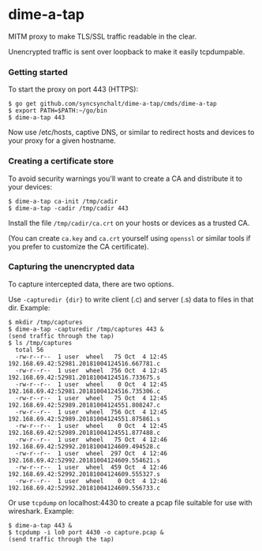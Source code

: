 # dime-a-tap

MITM proxy to make TLS/SSL traffic readable in the clear.

Unencrypted traffic is sent over loopback to make it easily tcpdumpable.

### Getting started

To start the proxy on port 443 (HTTPS):

```
$ go get github.com/syncsynchalt/dime-a-tap/cmds/dime-a-tap
$ export PATH=$PATH:~/go/bin
$ dime-a-tap 443
```

Now use /etc/hosts, captive DNS, or similar to redirect hosts and devices to your proxy for a given hostname.

### Creating a certificate store

To avoid security warnings you'll want to create a CA and distribute it to your devices:

```
$ dime-a-tap ca-init /tmp/cadir
$ dime-a-tap -cadir /tmp/cadir 443
```

Install the file `/tmp/cadir/ca.crt` on your hosts or devices as a trusted CA.

(You can create `ca.key` and `ca.crt` yourself using `openssl` or similar tools if you prefer to customize the CA certificate).

### Capturing the unencrypted data

To capture intercepted data, there are two options.

Use `-capturedir {dir}` to write client (.c) and server (.s) data to files in that dir. Example:
```
$ mkdir /tmp/captures
$ dime-a-tap -capturedir /tmp/captures 443 &
(send traffic through the tap)
$ ls /tmp/captures
  total 56
  -rw-r--r--  1 user  wheel   75 Oct  4 12:45 192.168.69.42:52981.20181004124516.667781.c
  -rw-r--r--  1 user  wheel  756 Oct  4 12:45 192.168.69.42:52981.20181004124516.733675.s
  -rw-r--r--  1 user  wheel    0 Oct  4 12:45 192.168.69.42:52981.20181004124516.735306.c
  -rw-r--r--  1 user  wheel   75 Oct  4 12:45 192.168.69.42:52989.20181004124551.808247.c
  -rw-r--r--  1 user  wheel  756 Oct  4 12:45 192.168.69.42:52989.20181004124551.875861.s
  -rw-r--r--  1 user  wheel    0 Oct  4 12:45 192.168.69.42:52989.20181004124551.877488.c
  -rw-r--r--  1 user  wheel   75 Oct  4 12:46 192.168.69.42:52992.20181004124609.494528.c
  -rw-r--r--  1 user  wheel  297 Oct  4 12:46 192.168.69.42:52992.20181004124609.554621.s
  -rw-r--r--  1 user  wheel  459 Oct  4 12:46 192.168.69.42:52992.20181004124609.555327.s
  -rw-r--r--  1 user  wheel    0 Oct  4 12:46 192.168.69.42:52992.20181004124609.556733.c
```

Or use `tcpdump` on localhost:4430 to create a pcap file suitable for use with wireshark.  Example:
```
$ dime-a-tap 443 &
$ tcpdump -i lo0 port 4430 -o capture.pcap &
(send traffic through the tap)
```
